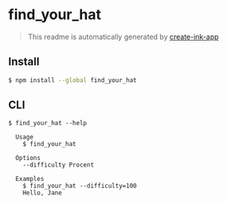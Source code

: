 # find_your_hat


> This readme is automatically generated by [create-ink-app](https://github.com/vadimdemedes/create-ink-app)


## Install

```bash
$ npm install --global find_your_hat
```


## CLI

```
$ find_your_hat --help

  Usage
    $ find_your_hat

  Options
    --difficulty Procent 

  Examples
    $ find_your_hat --difficulty=100
    Hello, Jane
```
